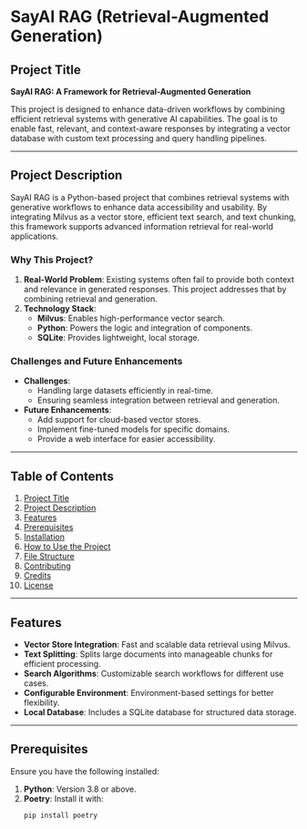 # SayAI RAG (Retrieval-Augmented Generation)

## Project Title
**SayAI RAG: A Framework for Retrieval-Augmented Generation**

This project is designed to enhance data-driven workflows by combining efficient retrieval systems with generative AI capabilities. The goal is to enable fast, relevant, and context-aware responses by integrating a vector database with custom text processing and query handling pipelines.

---

## Project Description

SayAI RAG is a Python-based project that combines retrieval systems with generative workflows to enhance data accessibility and usability. By integrating Milvus as a vector store, efficient text search, and text chunking, this framework supports advanced information retrieval for real-world applications.

### Why This Project?

1. **Real-World Problem**: Existing systems often fail to provide both context and relevance in generated responses. This project addresses that by combining retrieval and generation.
2. **Technology Stack**:
   - **Milvus**: Enables high-performance vector search.
   - **Python**: Powers the logic and integration of components.
   - **SQLite**: Provides lightweight, local storage.

### Challenges and Future Enhancements
- **Challenges**:
  - Handling large datasets efficiently in real-time.
  - Ensuring seamless integration between retrieval and generation.
- **Future Enhancements**:
  - Add support for cloud-based vector stores.
  - Implement fine-tuned models for specific domains.
  - Provide a web interface for easier accessibility.

---

## Table of Contents

1. [Project Title](#project-title)
2. [Project Description](#project-description)
3. [Features](#features)
4. [Prerequisites](#prerequisites)
5. [Installation](#installation)
6. [How to Use the Project](#how-to-use-the-project)
7. [File Structure](#file-structure)
8. [Contributing](#contributing)
9. [Credits](#credits)
10. [License](#license)

---

## Features

- **Vector Store Integration**: Fast and scalable data retrieval using Milvus.
- **Text Splitting**: Splits large documents into manageable chunks for efficient processing.
- **Search Algorithms**: Customizable search workflows for different use cases.
- **Configurable Environment**: Environment-based settings for better flexibility.
- **Local Database**: Includes a SQLite database for structured data storage.

---

## Prerequisites

Ensure you have the following installed:

1. **Python**: Version 3.8 or above.
2. **Poetry**: Install it with:
   ```bash
   pip install poetry

